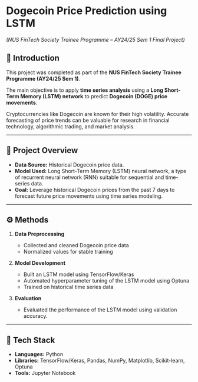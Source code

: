 # Dogecoin Price Prediction using LSTM  
*(NUS FinTech Society Trainee Programme – AY24/25 Sem 1 Final Project)*  

## 📌 Introduction  
This project was completed as part of the **NUS FinTech Society Trainee Programme (AY24/25 Sem 1)**.  

The main objective is to apply **time series analysis** using a **Long Short-Term Memory (LSTM) network** to predict **Dogecoin (DOGE) price movements**.  

Cryptocurrencies like Dogecoin are known for their high volatility. Accurate forecasting of price trends can be valuable for research in financial technology, algorithmic trading, and market analysis.  

---

## 📂 Project Overview  
- **Data Source:** Historical Dogecoin price data.
- **Model Used:** Long Short-Term Memory (LSTM) neural network, a type of recurrent neural network (RNN) suitable for sequential and time-series data.  
- **Goal:** Leverage historical Dogecoin prices from the past 7 days to forecast future price movements using time series modeling. 

---

## ⚙️ Methods  
1. **Data Preprocessing**  
   - Collected and cleaned Dogecoin price data  
   - Normalized values for stable training  

2. **Model Development**  
   - Built an LSTM model using TensorFlow/Keras  
   - Automated hyperparameter tuning of the LSTM model using Optuna
   - Trained on historical time series data  

3. **Evaluation**  
   - Evaluated the performance of the LSTM model using validation accuracy.

---

## 🚀 Tech Stack  
- **Languages:** Python  
- **Libraries:** TensorFlow/Keras, Pandas, NumPy, Matplotlib, Scikit-learn, Optuna
- **Tools:** Jupyter Notebook  


